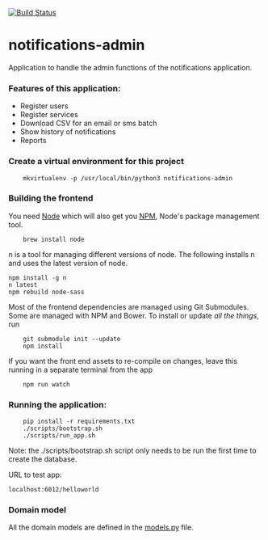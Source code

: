 [![Build Status](https://api.travis-ci.org/alphagov/notifications-admin.svg?branch=master)](https://api.travis-ci.org/alphagov/notifications-admin.svg?branch=master)


# notifications-admin
Application to handle the admin functions of the notifications application.

### Features of this application:
<ul>
 <li>Register users
 <li>Register services
 <li>Download CSV for an email or sms batch
 <li>Show history of notifications
 <li>Reports
</ul>

### Create a virtual environment for this project
```shell
    mkvirtualenv -p /usr/local/bin/python3 notifications-admin
```


### Building the frontend

You need [Node](http://nodejs.org/) which will also get you [NPM](npmjs.org),
Node's package management tool.
```shell
    brew install node
```

n is a tool for managing different versions of node. The following installs n and uses the latest version of node.

    npm install -g n
    n latest
    npm rebuild node-sass
 
Most of the frontend dependencies are managed using Git Submodules. Some are
managed with NPM and Bower. To install or update *all the things*, run
```shell
    git submodule init --update
    npm install
```

If you want the front end assets to re-compile on changes, leave this running
in a separate terminal from the app
```shell
    npm run watch
```

### Running the application:
```shell
    pip install -r requirements.txt
    ./scripts/bootstrap.sh  
    ./scripts/run_app.sh
```

Note: the ./scripts/bootstrap.sh script only needs to be run the first time to
create the database.

URL to test app:

    localhost:6012/helloworld


### Domain model

All the domain models are defined in the
[models.py](https://github.com/alphagov/notifications-admin/blob/master/app/models.py)
file.
